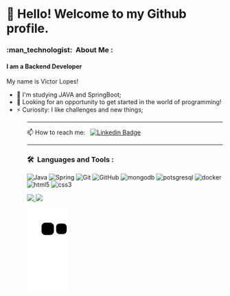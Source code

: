 <h1> 👋 Hello! Welcome to my Github profile. </h1>

<h3> :man_technologist: &nbsp;About Me : </h3>

<h4> I am a Backend Developer </h4>

 <p> My name is Victor Lopes! <p>
 
 <ul>
  <li> 🌱 I'm studying JAVA and SpringBoot; </li>
  <li> 🔭 Looking for an opportunity to get started in the world of programming! </li>
  <li> ⚡ Curiosity: I like challenges and new things; </li>
 <ul>
   
 ---
   
📫 How to reach me: &nbsp; [![Linkedin Badge](https://img.shields.io/badge/LinkedIn-blue?style=flat&logo=Linkedin&logoColor=white)](https://www.linkedin.com/in/victor-lopes-7537121b5/)

---

   
### 🛠 &nbsp;Languages and Tools :

<p>
<img src="https://cdn.jsdelivr.net/gh/devicons/devicon/icons/java/java-original-wordmark.svg" alt="Java" width="70" height="70"/>
<img src="https://cdn.jsdelivr.net/gh/devicons/devicon/icons/spring/spring-original-wordmark.svg" alt="Spring" width="70" height="70"/>
<img src="https://cdn.jsdelivr.net/gh/devicons/devicon/icons/git/git-original-wordmark.svg" alt="Git" width="70" height="70"/>
<img src="https://cdn.jsdelivr.net/gh/devicons/devicon/icons/github/github-original-wordmark.svg" alt="GitHub" width="70" height="70"/>
<img src="https://cdn.jsdelivr.net/gh/devicons/devicon/icons/mongodb/mongodb-original-wordmark.svg" alt="mongodb" width="70" height="70"/>
<img src="https://cdn.jsdelivr.net/gh/devicons/devicon/icons/postgresql/postgresql-original-wordmark.svg" alt="potsgresql" width="70" height="70"/>
<img src="https://cdn.jsdelivr.net/gh/devicons/devicon/icons/docker/docker-original-wordmark.svg" alt="docker" width="70" height="70"/>
<img src="https://cdn.jsdelivr.net/gh/devicons/devicon/icons/html5/html5-original-wordmark.svg" alt="html5" width="70" height="70"/>
<img src="https://cdn.jsdelivr.net/gh/devicons/devicon/icons/css3/css3-original-wordmark.svg" alt="css3" width="70" height="70"/>
</p>
                                                                                                                                    
<div>
<a href="https://github.com/Victor-Lopes-Belo">
<img height="180em" src="https://github-readme-stats.vercel.app/api/top-langs/?username=Victor-Lopes-Belo&layout=compact&langs_count=7&theme=dracula"/>
<img height="180em" src="https://github-readme-stats.vercel.app/api?username=Victor-Lopes-Belo&show_icons=true&theme=dracula&include_all_commits=true&count_private=true"/> 
</div>

  ![Snake animation](https://github.com/Victor-Lopes-Belo/Victor-Lopes-Belo/blob/output/github-contribution-grid-snake.svg)
  
